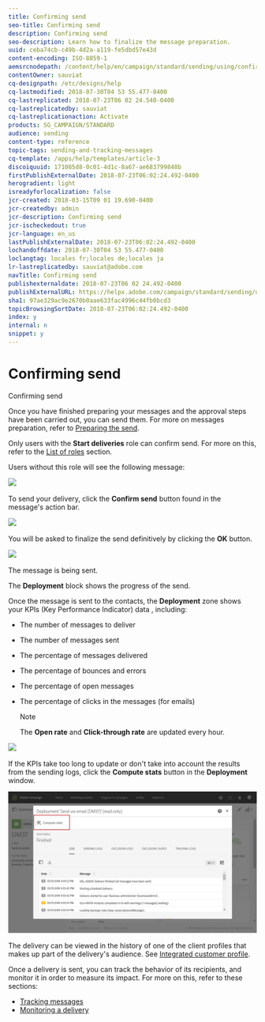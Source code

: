 ```yaml
---
title: Confirming send
seo-title: Confirming send
description: Confirming send
seo-description: Learn how to finalize the message preparation.
uuid: ceba74cb-c49b-4d2a-a119-fe5dbd57e43d
content-encoding: ISO-8859-1
aemsrcnodepath: /content/help/en/campaign/standard/sending/using/confirming-send
contentOwner: sauviat
cq-designpath: /etc/designs/help
cq-lastmodified: 2018-07-30T04 53 55.477-0400
cq-lastreplicated: 2018-07-23T06 02 24.540-0400
cq-lastreplicatedby: sauviat
cq-lastreplicationaction: Activate
products: SG_CAMPAIGN/STANDARD
audience: sending
content-type: reference
topic-tags: sending-and-tracking-messages
cq-template: /apps/help/templates/article-3
discoiquuid: 171085d8-0c01-4d1c-8a67-ae683799848b
firstPublishExternalDate: 2018-07-23T06:02:24.492-0400
herogradient: light
isreadyforlocalization: false
jcr-created: 2018-03-15T09 01 19.690-0400
jcr-createdby: admin
jcr-description: Confirming send
jcr-ischeckedout: true
jcr-language: en_us
lastPublishExternalDate: 2018-07-23T06:02:24.492-0400
lochandoffdate: 2018-07-30T04 53 55.477-0400
loclangtag: locales fr;locales de;locales ja
lr-lastreplicatedby: sauviat@adobe.com
navTitle: Confirming send
publishexternaldate: 2018-07-23T06 02 24.492-0400
publishExternalURL: https://helpx.adobe.com/campaign/standard/sending/using/confirming-send.html
sha1: 97ae329ac9e2670b0aae633fac4996c44fb0bcd3
topicBrowsingSortDate: 2018-07-23T06:02:24.492-0400
index: y
internal: n
snippet: y
---
```


# Confirming send

Confirming send

Once you have finished preparing your messages and the approval steps have been carried out, you can send them. For more on messages preparation, refer to [Preparing the send](../../sending/using/preparing-the-send.md).

Only users with the **Start deliveries** role can confirm send. For more on this, refer to the [List of roles](../../administration/using/list-of-roles.md) section.

Users without this role will see the following message: 

![](assets/confirm_delivery_2.png)

To send your delivery, click the **Confirm send** button found in the message's action bar.

![](assets/confirm_delivery.png)

You will be asked to finalize the send definitively by clicking the **OK** button.

![](assets/confirm_delivery1.png)

The message is being sent.

The **Deployment** block shows the progress of the send.

Once the message is sent to the contacts, the **Deployment** zone shows your KPIs (Key Performance Indicator) data , including:

* The number of messages to deliver
* The number of messages sent
* The percentage of messages delivered
* The percentage of bounces and errors
* The percentage of open messages
* The percentage of clicks in the messages (for emails)

  >[!NOTE]
  >
  >The **Open rate** and **Click-through rate** are updated every hour.

![](assets/sending_delivery.png)

If the KPIs take too long to update or don't take into account the results from the sending logs, click the **Compute stats** button in the **Deployment** window.

![](assets/sending_delivery7.png)

The delivery can be viewed in the history of one of the client profiles that makes up part of the delivery's audience. See [Integrated customer profile](../../audiences/using/integrated-customer-profile.md).

Once a delivery is sent, you can track the behavior of its recipients, and monitor it in order to measure its impact. For more on this, refer to these sections:

* [Tracking messages](../../sending/using/tracking-messages.md)
* [Monitoring a delivery](../../sending/using/monitoring-a-delivery.md)

